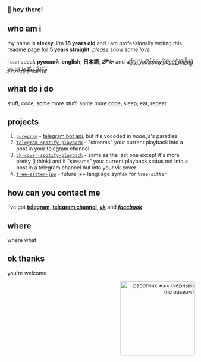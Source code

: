 ### 👋 hey there!

## who am i

my name is **alexey**, i'm **18 years old** and i am professionally writing this readme page for **5 years straight**. _please show some love_

i can speak **русский**, **english**, **日本語**, **హౌసా** and _w̷̨͝h̸̔ͅä̴̫t̴͈͆ ̴̮̽y̶̘͑o̷̥͘ů̸̠ ̸̟̏k̶̬̽ń̶̨o̵̧͑w̸̰̕ ̵͍̈́a̸̤͂b̸̀͜o̴̗̒ū̴̺t̶̫̕ ̷͖͐r̸̝̽ő̷̠l̴̹̀l̶̯̿ì̴̯ñ̷͈ĝ̷͇ ̵̺̊d̴͙̕o̶͔̍w̷̠͝n̷̘̐ ̶̭͗i̶̾͜ñ̴͚ ̴͔͒ţ̴͝h̵̩̓ȇ̴̬ ̵̻̈́d̶̻̾e̵̹̓e̶̡͋p̷͉̄_

## what do i do

stuff, code, some more stuff, some more code, sleep, eat, repeat

## projects

1. [`puregram`](https://github.com/nitreojs/puregram) - [telegram bot api](https://core.telegram.org/bots/api), but it's vocoded in _node.js_'s paradise
2. [`telegram-spotify-playback`](https://github.com/nitreojs/telegram-spotify-playback) - "streams" your current playback into a post in your telegram channel
3. [`vk-cover-spotify-playback`](https://github.com/nitreojs/vk-cover-spotify-playback) - same as the last one except it's more pretty (i think) and it "streams" your current playback status not into a post in a telegram channel but into your vk cover
4. [`tree-sitter-jpp`](https://github.com/nitreojs/tree-sitter-jpp) - future j++ language syntax for `tree-sitter`

## how can you contact me

i've got [**telegram**](https://t.me/starkow), [**telegram channel**](https://t.me/nitrojs), [**vk**](https://vk.com/hentaiprodigy) and [**_facebook_**](https://youtube.com/watch?v=dQw4w9WgXcQ)

## where

where what

## ok thanks

you're welcome

<div align='right'>
  <a title='j++' href='https://github.com/jppteam'>
    <picture>
      <source media='(prefers-color-scheme: dark)' srcset='https://i.imgur.com/HXltrQC.png' alt='работник ж++ (белый) (не расизм)' width='200px'/>
      <img src='https://i.imgur.com/iJuMeH0.png' alt='работник ж++ (черный) (не расизм)' width='200px'/>
    </picture>
  </a>
</div>
